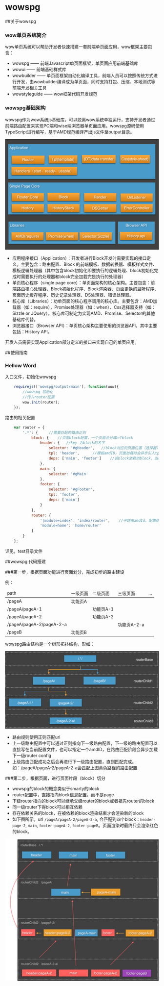 wowspg
==========

##关于wowspg

### wow单页系统简介
wow单页系统可以帮助开发者快速搭建一套前端单页面应用，wow框架主要包含：

* wowspg —— 前端Javascript单页面框架，单页面应用前端基础库
* wowui —— 前端基础样式库
* wowbuilder —— 单页面框架自动化编译工具，前端人员可以按照传统方式进行开发，由wowbuilder编译成为单页面，同时支持打包、压缩、本地测试等前端开发相关工具
* wowstyleguide —— wow框架代码开发规范

### wowspg基础架构
wowspg作为wow系统js基础库，可以脱离wow系统单独运行，支持开发者通过前端路由配置来实现PC端和wise端浏览器单页面应用。wowspg源码使用TypeScript进行编写，基于AMD规范编译产出js文件至output目录。

![wowspg structure](./doc/image/wowspg_system_structure.jpg)

* 应用程序接口（Application）：开发者进行Block开发时需要实现的接口定义。主要包含：路由配置、Block 的前端模板、数据转换器、模板样式文件、模板逻辑处理器（其中包含block初始化即要执行的逻辑处理、block初始化完成时需要执行的处理器和block完全加载完是执行的处理器）
* 单页核心程序（single page core）：单页面架构的核心架构。主要包含：前端路由核心处理器、Block初始化程序、Block渲染器、页面更换的监听程序、页面历史缓存程序、历史记录处理器、DS处理器、错误处理器。
* 核心库（Libraries）：功单页面的核心程序调用的核心库。主要包含：AMD加载器（如：require），Promise处理器（如：when）、Css选择器支持（如：Sizzle or JQuery）。核心库可制定为实现AMD、Promise、Selector的其他基础库代替。
* 浏览器接口（Browser API）：单页核心架构主要使用的浏览器API，其中主要包括：History API。

开发人员需要实现Application部分定义的接口来实现自己的单页应用。

##使用指南
### Hellow Word

入口文件，初始化wowspg

```javascript
    requirejs(['wowspg/output/main'], function(wow){
        //wowspg 初始化
        //传入router配置
        wow.init(router);
    });
```

路由的相关配置

```javascript
    var router = {
        '.*': {     //需要匹配的路由正则
            block: {    //页面block配置，一个页面会分成n个block
                header: {   //key 为block的名字
                    selector: '#gHeader',   //block对应的页面位置（选择器）
                    tpl: 'header',      //模板amdID，页面加载时会异步引入tpl文件
                    deps: ['main', 'footer']    //该block依赖的block，当被依赖的模块渲染完成后才会进行该模块渲染
                },
                main: {
                    selector: '#gMain'
                },
                footer: {
                    selector: '#gFooter',
                    tpl: 'footer',
                    deps: ['main']
                }
            },
            router: {
                '|module=index': 'index/router',    //子路由amdId，配置结构与当前路由结构一直，也可直接同步写入
                'module=home': 'home/router'
            }
        }
    };
```

详见，test目录文件

##wowspg 代码搭建

###第一步，根据页面功能进行页面划分，完成初步的路由建设

例：

<table>
    <thead>
        <tr>
            <td>path</td><td>一级页面</td><td>二级页面</td><td>三级页面</td><td>...</td>
        </tr>
    </thead>
    <tbody>
        <tr>
            <td>/pageA</td><td>功能页A</td><td></td><td></td><td></td>
        </tr>
        <tr>
            <td>/pageA/pageA-1</td><td></td><td>功能页A-1</td><td></td><td></td>
        </tr>
        <tr>
            <td>/pageA/pageA-2</td><td></td><td>功能页A-2</td><td></td><td></td>
        </tr>
        <tr>
            <td>/pageA/pageA-2/pageA-2-a</td><td></td><td></td><td>功能页A-2-a</td><td></td>
        </tr>
        <tr>
            <td>/pageB</td><td>功能页B</td><td></td><td></td><td></td>
        </tr>
    </tbody>
</table>

wowspg路由结构是一个树形拓扑结构，形如：

![wowspg_router_structure](./doc/image/wowspg_router_structure.jpg)

* 路由规则使用正则匹配url
* 上一级路由配置中可以通过正则指向下一级路由配置，下一级的路由配置可以直接写在当前配置文件，也可以指定一个amdID，在路由匹配阶段会异步加载下一级router config
* 上级路由匹配成功之后会再进行下一级路由配置，直到匹配完成。如：/pageA/pageA-2/pageA-2-a会匹配上图黄色路径的路由配置

###第二步，根据页面，进行页面片段（block）切分

* wowspg的block的概念类似于smarty的block
* router配置中，直接指向block信息配置，而不是page
* 下级router指向的block可以继承父级router的block或者祖先router的block
* 同一级router下得block可以相互依赖
* 存在依赖关系的block，在被依赖的block渲染结束才会渲染新的block
* 如下图所示，url `/pageA/pageA-2/pageA-2-a`, 会匹配到四个block：`header-page-2`, `main`, `footer-pageA-2`, `footer-pageB`。页面渲染时最终只会渲染红色的block。

![wow_block_info](./doc/image/wow_block_info.jpg)





